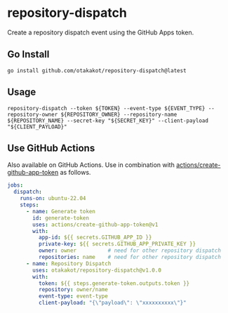 # repository-dispatch

Create a repository dispatch event using the GitHub Apps token.

## Go Install

```shell
go install github.com/otakakot/repository-dispatch@latest
```

## Usage

```shell
repository-dispatch --token ${TOKEN} --event-type ${EVENT_TYPE} --repository-owner ${REPOSITORY_OWNER} --repository-name ${REPOSITORY_NAME} --secret-key "${SECRET_KEY}" --client-payload "${CLIENT_PAYLOAD}"
```

## Use GitHub Actions

Also available on GitHub Actions.
Use in combination with [actions/create-github-app-token](https://github.com/marketplace/actions/create-github-app-token) as follows.

```yaml
jobs:
  dispatch:
    runs-on: ubuntu-22.04
    steps:
      - name: Generate token
        id: generate-token
        uses: actions/create-github-app-token@v1
        with:
          app-id: ${{ secrets.GITHUB_APP_ID }}
          private-key: ${{ secrets.GITHUB_APP_PRIVATE_KEY }}
          owner: owner          # need for other repository dispatch
          repositories: name    # need for other repository dispatch
      - name: Repository Dispatch
        uses: otakakot/repository-dispatch@v1.0.0
        with:
          token: ${{ steps.generate-token.outputs.token }}
          repository: owner/name
          event-type: event-type
          client-payload: "{\"payload\": \"xxxxxxxxxx\"}"
```
